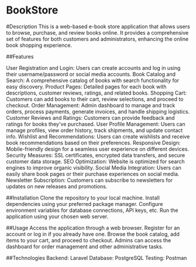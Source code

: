 # BookStore
#Description
This is a web-based e-book store application that allows users to browse, purchase, and review books online. It provides a comprehensive set of features for both customers and administrators, enhancing the online book shopping experience.


##Features

User Registration and Login: Users can create accounts and log in using their username/password or social media accounts.
Book Catalog and Search: A comprehensive catalog of books with search functionality for easy discovery.
Product Pages: Detailed pages for each book with descriptions, customer reviews, ratings, and related books.
Shopping Cart: Customers can add books to their cart, review selections, and proceed to checkout.
Order Management: Admin dashboard to manage and track orders, process payments, generate invoices, and handle shipping logistics.
Customer Reviews and Ratings: Customers can provide feedback and ratings for books they've purchased.
User Profile Management: Users can manage profiles, view order history, track shipments, and update contact info.
Wishlist and Recommendations: Users can create wishlists and receive book recommendations based on their preferences.
Responsive Design: Mobile-friendly design for a seamless user experience on different devices.
Security Measures: SSL certificates, encrypted data transfers, and secure customer data storage.
SEO Optimization: Website is optimized for search engines to improve organic visibility.
Social Media Integration: Users can easily share book pages or their purchase experiences on social media.
Newsletter Subscription: Customers can subscribe to newsletters for updates on new releases and promotions.

##Installation
Clone the repository to your local machine.
Install dependencies using your preferred package manager.
Configure environment variables for database connections, API keys, etc.
Run the application using your chosen web server.

##Usage
Access the application through a web browser.
Register for an account or log in if you already have one.
Browse the book catalog, add items to your cart, and proceed to checkout.
Admins can access the dashboard for order management and other administrative tasks.

##Technologies
Backend: Laravel
Database: PostgreSQL
Testing: Postman
